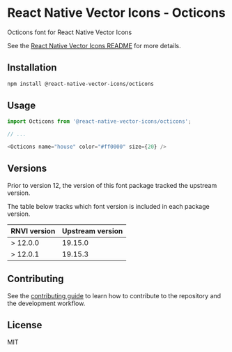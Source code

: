 # React Native Vector Icons - Octicons

Octicons font for React Native Vector Icons

See the [React Native Vector Icons README](../../README.md) for more details.

## Installation

```sh
npm install @react-native-vector-icons/octicons
```

## Usage

```js
import Octicons from '@react-native-vector-icons/octicons';

// ...

<Octicons name="house" color="#ff0000" size={20} />
```


## Versions

Prior to version 12, the version of this font package tracked the upstream version.

The table below tracks which font version is included in each package version.

| RNVI version | Upstream version |
| ------------ | ---------------- |
| &gt; 12.0.0 | 19.15.0 |
| &gt; 12.0.1 | 19.15.3 |

## Contributing

See the [contributing guide](../../CONTRIBUTING.md) to learn how to contribute to the repository and the development workflow.

## License

MIT
